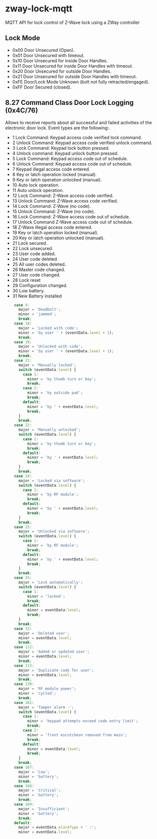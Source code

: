 # zway-lock-mqtt

MQTT API for lock control of Z-Wave lock using a ZWay controller

## Lock Mode

- 0x00 Door Unsecured (Open).
- 0x01 Door Unsecured with timeout.
- 0x10 Door Unsecured for inside Door Handles.
- 0x11 Door Unsecured for inside Door Handles with timeout.
- 0x20 Door Unsecured for outside Door Handles.
- 0x21 Door Unsecured for outside Door Handles with timeout.
- 0xFE Door/Lock Mode Unknown (bolt not fully retracted/engaged).
- 0xFF Door Secured (closed).

## 8.27 Command Class Door Lock Logging (0x4C/76)

Allows to receive reports about all successful and failed activities of the electronic door lock.
Event types are the following:.

- 1 Lock Command: Keypad access code verified lock command.
- 2 Unlock Command: Keypad access code verified unlock command.
- 3 Lock Command: Keypad lock button pressed.
- 4 Unlock command: Keypad unlock button pressed.
- 5 Lock Command: Keypad access code out of schedule.
- 6 Unlock Command: Keypad access code out of schedule.
- 7 Keypad illegal access code entered.
- 8 Key or latch operation locked (manual).
- 9 Key or latch operation unlocked (manual).
- 10 Auto lock operation.
- 11 Auto unlock operation.
- 12 Lock Command: Z-Wave access code verified.
- 13 Unlock Command: Z-Wave access code verified.
- 14 Lock Command: Z-Wave (no code).
- 15 Unlock Command: Z-Wave (no code).
- 16 Lock Command: Z-Wave access code out of schedule.
- 17 Unlock Command Z-Wave access code out of schedule.
- 18 Z-Wave illegal access code entered.
- 19 Key or latch operation locked (manual).
- 20 Key or latch operation unlocked (manual).
- 21 Lock secured.
- 22 Lock unsecured.
- 23 User code added.
- 24 User code deleted.
- 25 All user codes deleted.
- 26 Master code changed.
- 27 User code changed.
- 28 Lock reset
- 29 Configuration changed.
- 30 Low battery.
- 31 New Battery installed

```js
    case 9:
      major = 'Deadbolt';
      minor = 'jammed';
      break;
    case 18:
      major = 'Locked with code';
      minor = 'by user ' + (eventData.level + 1);
      break;
    case 19:
      major = 'Unlocked with code';
      minor = 'by user ' + (eventData.level + 1);
      break;
    case 21:
      major = 'Manually locked';
      switch (eventData.level) {
        case 1:
          minor = 'by thumb turn or key';
          break;
        case 2:
          minor = 'by outside pad';
          break;
        default:
          minor = 'by ' + eventData.level;
          break;
      }
      break;
    case 22:
      major = 'Manually unlocked';
      switch (eventData.level) {
        case 1:
          minor = 'by thumb turn or key';
          break;
        default:
          minor = 'by ' + eventData.level;
          break;
      }
      break;
    case 24:
      major = 'Locked via software';
      switch (eventData.level) {
        case 1:
          minor = 'by RF module';
          break;
        default:
          minor = 'by ' + eventData.level;
          break;
      }
      break;
    case 25:
      major = 'Unlocked via software';
      switch (eventData.level) {
        case 1:
          minor = 'by RF module';
          break;
        default:
          minor = 'by ' + eventData.level;
          break;
      }
      break;
    case 25:
      major = 'Lock automatically';
      switch (eventData.level) {
        case 1:
          minor = 'locked';
          break;
        default:
          minor = eventData.level;
          break;
      }
      break;
    case 33:
      major = 'Deleted user';
      minor = eventData.level;
      break;
    case 112:
      major = 'Added or updated user';
      minor = eventData.level;
      break;
    case 113:
      major = 'Duplicate code for user';
      minor = eventData.level;
      break;
    case 130:
      major = 'RF module power';
      minor = 'cycled';
      break;
    case 161:
      major = 'Tamper alarm -';
      switch (eventData.level) {
        case 1:
          minor = 'keypad attempts exceed code entry limit';
          break;
        case 2:
          minor = 'front escutcheon removed from main';
          break;
        default:
          minor = eventData.level;
          break;
      }
      break;
    case 167:
      major = 'Low';
      minor = 'battery';
      break;
    case 168:
      major = 'Critical';
      minor = 'battery';
      break;
    case 169:
      major = 'Insufficient';
      minor = 'battery';
      break;
    default:
      major = eventData.alarmType + ' :';
      minor = eventData.level;
```
